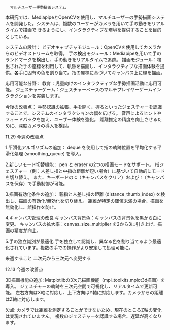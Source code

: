       マルチユーザー手勢描画システム
          
  本研究では、MediapipeとOpenCVを使用し、マルチユーザーの手勢描画システムを開発した。システムは、複数のユーザーがカメラを用いて手の動きをリアルタイムで描画で
きるようにし、インタラクティブな環境を提供することを目的としている。

システムの設計：
  ビデオキャプチャモジュール：OpenCVを使用してカメラからのビデオストリームを取得。
  手の検出モジュール：Mediapipeを用いて手のランドマークを検出し、手の動きをリアルタイムで追跡。
  描画モジュール：検出された手の座標を利用して、軌跡を描画し、インタラクティブな描画体験を提供。各手に固有の色を割り当て。指の座標に基づいてキャンバス上に線を描画。


応用可能な分野：
  教育：児童向けのインタラクティブな手勢描画活動に応用可能。
  ジェスチャーゲーム：ジェスチャーベースのマルチプレイヤーゲームインタラクションを実装します。


今後の改善点：
  手勢認識の拡張、手を開く、握るといったジェスチャーを認識することで、システムのインタラクションの幅を広げる。
  音声によるヒントやフィードバックを加え、ユーザー体験を強化。
  距離推定の精度を向上させるために、深度カメラの導入を検討。





11.29
  今週の改善点

1.平滑化アルゴリズムの追加：
  deque を使用して指の軌跡位置を平均化する平滑化処理 (smoothing_queue) を導入。
  
2.新しいモード切替機能：
  pen と eraser の2つの描画モードをサポート。
  指ジェスチャー（例：人差し指と中指の距離が短い場合）に基づいて自動的にモードを切り替え。
  また、キーボードの c（キャンバスをクリア）および r（キャンバスを保存）で手動制御が可能。
  
3.描画有効化条件の追加：
  親指と人差し指の距離 (distance_thumb_index) を検出し、描画の有効化/無効化を切り替え。
  距離が特定の閾値未満の場合、描画を無効化し、誤操作を防止。

4.キャンバス管理の改良
  キャンバス背景色：キャンバスの背景色を黒から白に変更。
  キャンバスの拡大率：canvas_size_multiplier を2から3に引き上げ、描画の精度が向上。

5.手の独立識別が最適化
  手を独立して認識し、異なる色を割り当てるよう最適化されています。複数の手での操作がより安定して処理可能に。


  来週すること
  二次元から三次元へ変更する


12.13
  今週の改善点
  
3D描画機能の追加:
  Matplotlibの3次元描画機能（mpl_toolkits.mplot3d描画）を導入。
  ジェスチャーの軌跡を三次元空間で可視化し、リアルタイムで更新可能。
  左右方向はX軸に対応し、上下方向はY軸に対応します。カメラからの距離はZ軸に対応します。
  
  欠点:
  カメラでは距離を測定することができないため、現在のところZ軸の変化は実現されていません。
  複数のジェスチャーを認識する場合、遅延が高くなります。






